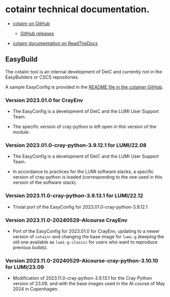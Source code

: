 # cotainr technical documentation.

-   [cotainr on GitHub](https://github.com/DeiC-HPC/cotainr)

    -   [GitHub releases](https://github.com/DeiC-HPC/cotainr/releases)

-   [cotainr documentation on ReadTheDocs](https://cotainr.readthedocs.io/en/latest/)


## EasyBuild

The cotainr tool is an internal development of DeiC and currently not in the EasyBuilders
or CSCS repositories.

A sample EasyConfig is provided in the 
[README file in the cotainer GitHub](https://github.com/DeiC-HPC/cotainr/blob/main/README.md).

### Version 2023.01.0 for CrayEnv

-   The EasyConfig is a development of DeiC and the LUMI User Support Team.

-   The specific version of cray-python is left open in this version of the module.


### Version 2023.01.0-cray-python-3.9.12.1 for LUMI/22.08

-   The EasyConfig is a development of DeiC and the LUMI User Support Team.

-   In accordance to practices for the LUMI software stacks, a specific version of 
    cray-python is loaded (corresponding to the one used in this version of the
    software stack).

### Version 2023.11.0-cray-python-3.9.13.1 for LUMI/22.12

-   Trivial port of the EasyConfig for 2023.01.0-cray-python-3.9.12.1


### Version 2023.11.0-20240529-AIcourse CrayEnv

-   Port of the EasyConfig for 2023.01.0 for CrayEnv, updating to a newer
    version of `cotainr` and changing the base image for `lumi-g` (keeping the old one
    available as `lumi-g-classic` for users who want to reproduce previous builds).


### Version 2023.11.0-20240529-AIcourse-cray-python-3.10.10 for LUMI/23.09

-   Modification of 2023.11.0-cray-python-3.9.13.1 for the Cray Python version of 23.09,
    and with the base images used in the AI course of May 2024 in Copenhagen.

